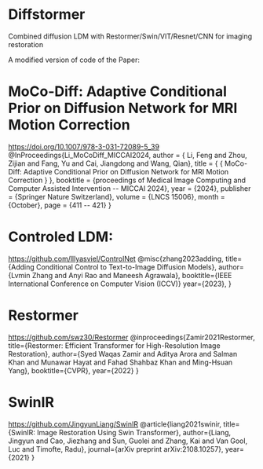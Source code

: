 # Diffstormer
 Combined diffusion LDM with Restormer/Swin/VIT/Resnet/CNN for imaging restoration  
 
A modified version of code of the Paper:    

# MoCo-Diff: Adaptive Conditional Prior on Diffusion Network for MRI Motion Correction
https://doi.org/10.1007/978-3-031-72089-5_39
@InProceedings{Li_MoCoDiff_MICCAI2024,
        author = { Li, Feng and Zhou, Zijian and Fang, Yu and Cai, Jiangdong and Wang, Qian},
        title = { { MoCo-Diff: Adaptive Conditional Prior on Diffusion Network for MRI Motion Correction } },
        booktitle = {proceedings of Medical Image Computing and Computer Assisted Intervention -- MICCAI 2024},
        year = {2024},
        publisher = {Springer Nature Switzerland},
        volume = {LNCS 15006},
        month = {October},
        page = {411 -- 421}
}
# Controled LDM:
https://github.com/lllyasviel/ControlNet
@misc{zhang2023adding,
  title={Adding Conditional Control to Text-to-Image Diffusion Models}, 
  author={Lvmin Zhang and Anyi Rao and Maneesh Agrawala},
  booktitle={IEEE International Conference on Computer Vision (ICCV)}
  year={2023},
}
# Restormer
https://github.com/swz30/Restormer
@inproceedings{Zamir2021Restormer,
    title={Restormer: Efficient Transformer for High-Resolution Image Restoration}, 
    author={Syed Waqas Zamir and Aditya Arora and Salman Khan and Munawar Hayat 
            and Fahad Shahbaz Khan and Ming-Hsuan Yang},
    booktitle={CVPR},
    year={2022}
}
# SwinIR
https://github.com/JingyunLiang/SwinIR
@article{liang2021swinir,
  title={SwinIR: Image Restoration Using Swin Transformer},
  author={Liang, Jingyun and Cao, Jiezhang and Sun, Guolei and Zhang, Kai and Van Gool, Luc and Timofte, Radu},
  journal={arXiv preprint arXiv:2108.10257},
  year={2021}
}
